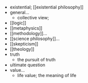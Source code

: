 - existential; [[existential philosophy]]
- general...
    - collective view;
- [[logic]]
- [[metaphysics]]
- [[methodology]]...
- [[science philosophy]]...
- [[skepticism]]
- [[theology]]
- truth
    - the pursuit of truth
- ultimate question
- value...
    - life value; the meaning of life
